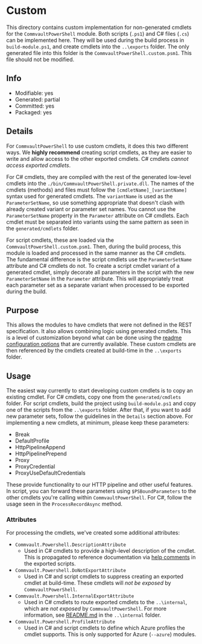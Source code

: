 # Custom
This directory contains custom implementation for non-generated cmdlets for the `CommvaultPowerShell` module. Both scripts (`.ps1`) and C# files (`.cs`) can be implemented here. They will be used during the build process in `build-module.ps1`, and create cmdlets into the `..\exports` folder. The only generated file into this folder is the `CommvaultPowerShell.custom.psm1`. This file should not be modified.

## Info
- Modifiable: yes
- Generated: partial
- Committed: yes
- Packaged: yes

## Details
For `CommvaultPowerShell` to use custom cmdlets, it does this two different ways. We **highly recommend** creating script cmdlets, as they are easier to write and allow access to the other exported cmdlets. C# cmdlets *cannot access exported cmdlets*.

For C# cmdlets, they are compiled with the rest of the generated low-level cmdlets into the `./bin/CommvaultPowerShell.private.dll`. The names of the cmdlets (methods) and files must follow the `[cmdletName]_[variantName]` syntax used for generated cmdlets. The `variantName` is used as the `ParameterSetName`, so use something appropriate that doesn't clash with already created variant or parameter set names. You cannot use the `ParameterSetName` property in the `Parameter` attribute on C# cmdlets. Each cmdlet must be separated into variants using the same pattern as seen in the `generated/cmdlets` folder.

For script cmdlets, these are loaded via the `CommvaultPowerShell.custom.psm1`. Then, during the build process, this module is loaded and processed in the same manner as the C# cmdlets. The fundamental difference is the script cmdlets use the `ParameterSetName` attribute and C# cmdlets do not. To create a script cmdlet variant of a generated cmdlet, simply decorate all parameters in the script with the new `ParameterSetName` in the `Parameter` attribute. This will appropriately treat each parameter set as a separate variant when processed to be exported during the build.

## Purpose
This allows the modules to have cmdlets that were not defined in the REST specification. It also allows combining logic using generated cmdlets. This is a level of customization beyond what can be done using the [readme configuration options](https://github.com/Azure/autorest/blob/master/docs/powershell/options.md) that are currently available. These custom cmdlets are then referenced by the cmdlets created at build-time in the `..\exports` folder.

## Usage
The easiest way currently to start developing custom cmdlets is to copy an existing cmdlet. For C# cmdlets, copy one from the `generated/cmdlets` folder. For script cmdlets, build the project using `build-module.ps1` and copy one of the scripts from the `..\exports` folder. After that, if you want to add new parameter sets, follow the guidelines in the `Details` section above. For implementing a new cmdlets, at minimum, please keep these parameters:
- Break
- DefaultProfile
- HttpPipelineAppend
- HttpPipelinePrepend
- Proxy
- ProxyCredential
- ProxyUseDefaultCredentials

These provide functionality to our HTTP pipeline and other useful features. In script, you can forward these parameters using `$PSBoundParameters` to the other cmdlets you're calling within `CommvaultPowerShell`. For C#, follow the usage seen in the `ProcessRecordAsync` method.

### Attributes
For processing the cmdlets, we've created some additional attributes:
- `Commvault.Powershell.DescriptionAttribute`
  - Used in C# cmdlets to provide a high-level description of the cmdlet. This is propagated to reference documentation via [help comments](https://docs.microsoft.com/powershell/module/microsoft.powershell.core/about/about_comment_based_help) in the exported scripts.
- `Commvault.Powershell.DoNotExportAttribute`
  - Used in C# and script cmdlets to suppress creating an exported cmdlet at build-time. These cmdlets will *not be exposed* by `CommvaultPowerShell`.
- `Commvault.Powershell.InternalExportAttribute`
  - Used in C# cmdlets to route exported cmdlets to the `..\internal`, which are *not exposed* by `CommvaultPowerShell`. For more information, see [README.md](..\internal/README.md) in the `..\internal` folder.
- `Commvault.Powershell.ProfileAttribute`
  - Used in C# and script cmdlets to define which Azure profiles the cmdlet supports. This is only supported for Azure (`--azure`) modules.